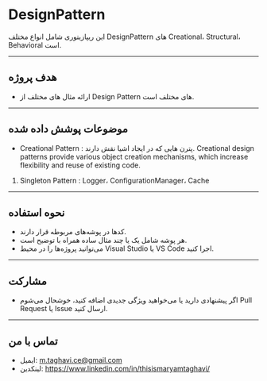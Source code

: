 # DesignPattern

این ریپازیتوری شامل انواع مختلف DesignPattern های Creational، Structural، Behavioral است.

---

## هدف پروژه

- ارائه مثال های مختلف از Design Pattern های مختلف است.

---

## موضوعات پوشش داده شده

- Creational Pattern : پترن هایی که در ایجاد اشیا نقش دارند. Creational design patterns provide various object creation mechanisms, which increase flexibility and reuse of existing code.
1) Singleton Pattern : Logger، ConfigurationManager، Cache

---

## نحوه استفاده

- کدها در پوشه‌های مربوطه قرار دارند.  
- هر پوشه شامل یک یا چند مثال ساده همراه با توضیح است.  
- می‌توانید پروژه‌ها را در محیط Visual Studio یا VS Code اجرا کنید.

---

## مشارکت

- اگر پیشنهادی دارید یا می‌خواهید ویژگی جدیدی اضافه کنید، خوشحال می‌شوم Pull Request یا Issue ارسال کنید.

---

## تماس با من

- ایمیل: m.taghavi.ce@gmail.com 
- لینکدین: https://www.linkedin.com/in/thisismaryamtaghavi/
